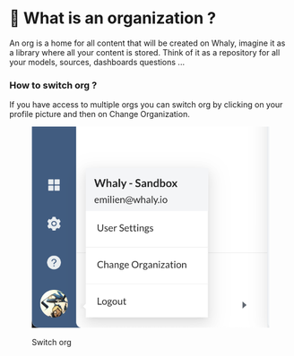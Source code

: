 # 🏫 What is an organization ?

An org is a home for all content that will be created on Whaly, imagine it as a library where all your content is stored. Think of it as a repository for all your models, sources, dashboards questions ...

### How to switch org ?

If you have access to multiple orgs you can switch org by clicking on your profile picture and then on  Change Organization.

<figure><img src="../.gitbook/assets/image (1) (1).png" alt=""><figcaption><p>Switch org</p></figcaption></figure>


